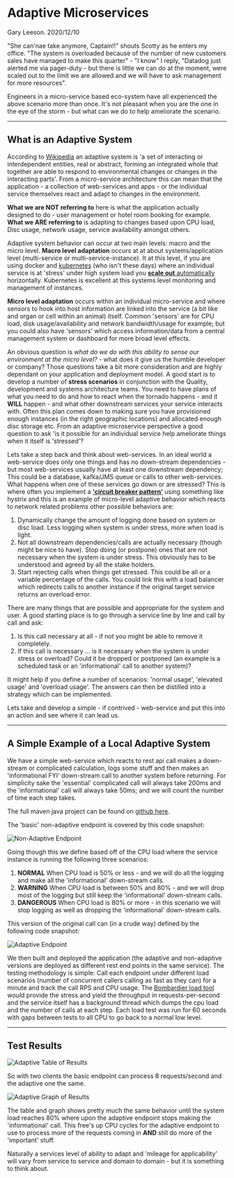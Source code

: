 # Adaptive Microservices
Gary Leeson. 2020/12/10

"She can'nae take anymore, Captain!!" shouts Scotty as he enters my office. "The system is overloaded because of the number of new customers sales have managed to make this quarter" -  "I know" I reply, "Datadog just alerted me via pager-duty - but there is little we can do at the moment, were scaled out to the limit we are allowed and we will have to ask management for more resources".

Engineers in a micro-service based eco-system have all experienced the above scenario more than once. It's not pleasant when you are the one in the eye of the storm - but what can we do to help ameliorate the scenario.

---
## What is an Adaptive System

According to [Wikipedia](https://en.wikipedia.org/wiki/Adaptive_system) an adaptive system is 'a set of interacting or interdependent entities, real or abstract, forming an integrated whole that together are able to respond to environmental changes or changes in the interacting parts'. From a micro-service architecture this can mean that the application - a collection of web-services and apps - or the individual service themselves react and adapt to changes in the environment.

**What we are NOT referring to** here is what the application actually designed to do - user management or hotel room booking for example. **What we ARE referring to** is adapting to changes based upon CPU load, Disc usage, network usage, service availability amongst others.

Adaptive system behavior can occur at two main levels: macro and the micro level. __Macro level adaptation__ occurs at at about systems/application level (multi-service or multi-service-instance). It at this level, if you are using docker and [kubernetes](https://kubernetes.io/) (who isn't these days) where an individual service is at 'stress' under high system load you [__scale out__ automatically](https://kubernetes.io/blog/2016/07/autoscaling-in-kubernetes/) horizontally. Kubernetes is excellent at this systems level monitoring and management of instances.

__Micro level adaptation__ occurs within an individual micro-service and where sensors to hook into host information are linked into the service (a bit like and organ or cell within an animal) itself. Common 'sensors' are for CPU load, disk usage/availability and network bandwidth/usage for example; but you could also have 'sensors' which access information/data from a central management system or dashboard for more broad level effects. 

An obvious question is *what do we do with this ability to sense our environment at the micro level?* - what does it give us the humble developer or company? Those questions take a bit more consideration and are highly dependant on your application and deployment model. A good start is to develop a number of **stress scenarios** in conjunction with the Quality, development and systems architecture teams. You need to have plans of what you need to do and how to react when the tornado happens - and it **WILL** happen - and what other downstream services your service interacts with. Often this plan comes down to making sure you have provisioned enough instances (in the right geographic locations) and allocated enough disc storage etc. From an adaptive microservice perspective a good question to ask 'is it possible for an individual service help ameliorate things when it itself is 'stressed'?

Lets take a step back and think about web-services. In an ideal world a web-service does only one things and has no down-stream dependencies - but most web-services usually have at least one downstream dependency; This could be a database, kafka/JMS queue or calls to other web-services.  What happens when one of these services go down or are stressed? This is where often you implement a [**'circuit breaker pattern'**](https://martinfowler.com/bliki/CircuitBreaker.html) using something like hystrix and this is an example of micro-level adaptive behavior which reacts to network related problems other possible behaviors are:

1. Dynamically change the amount of logging done based on system or disc load. Less logging when system is under stress, more when load is light.
1. Not all downstream dependencies/calls are actually necessary (though might be nice to have). Stop doing (or postpone) ones that are not necessary when the system is under stress.  This obviously has to be understood and agreed by all the stake holders.
1. Start rejecting calls when things get stressed. This could be all or a variable percentage of the calls. You could link this with a load balancer which redirects calls to another instance if the original target service returns an overload error.

There are many things that are possible and appropriate for the system and user. A good starting place is to go through a service line by line and call by call and ask:

1. Is this call necessary at all - if not you might be able to remove it completely.
1. If this call is necessary ... is it necessary when the system is under stress or overload? Could it be dropped or postponed (an example is a scheduled task or an 'informational' call to another system)?

It might help if you define a number of scenarios: 'normal usage', 'elevated usage' and 'overload usage'. The answers can then be distilled into a strategy which can be implemented.

Lets take and develop a simple - if contrived - web-service and put this into an action and see where it can lead us.

---
## A Simple Example of a Local Adaptive System

We have a simple web-service which reacts to rest api call makes a down-stream or complicated calculation, logs some stuff and then makes an 'informational FYI' down-stream call to another system before returning. For simplicity sake the 'essential' complicated call will always take 200ms and the 'informational' call will always take 50ms; and we will count the number of time each step takes.

The full maven java project can be found on [github here](https://github.com/riomhaire/adaptive-example). 

The 'basic' non-adaptive endpoint is covered by this code snapshot:

![Non-Adaptive Endpoint]( https://www.riomhaire.com/images/adaptive-paper/basic-code.png )

Going though this we define based off of the CPU load where the service instance is running the following three scenarios:

1. **NORMAL** When CPU load is 50% or less - and we will do all the logging and make all the 'informational' down-stream calls.
1. **WARNING** When CPU load is between 50% and 80% - and we will drop most of the logging but still keep the 'informational' down-stream calls.
1. **DANGEROUS** When CPU load is 80% or more - in this scenario we will stop logging as well as dropping the  'informational' down-stream calls.

This version of the original call can (in a crude way) defined by the following code snapshot:

![Adaptive Endpoint]( https://www.riomhaire.com/images/adaptive-paper/adaptive-code.png )

We then built and deployed the application (the adaptive and non-adaptive versions are deployed as different rest end points in the same service). The testing methodology is simple: Call each endpoint under different load scenarios (number of concurrent callers calling as fast as they can) for a minute and track the call RPS and CPU usage. The [Bombardier load tool](https://github.com/codesenberg/bombardier) would provide the stress and yield the throughput in requests-per-second and the service itself has a background thread which dumps the cpu load and the number of calls at each step. Each load test was run for 60 seconds with gaps between tests to all CPU to go back to a normal low level. 

---
## Test Results

![Adaptive Table of Results]( https://www.riomhaire.com/images/adaptive-paper/adaptive-table-results.png )

So with two clients the basic endpoint can process 8 requests/second and the adaptive one the same.

![Adaptive Graph of Results]( https://www.riomhaire.com/images/adaptive-paper/adaptive-results.png )

The table and graph shows pretty much the same behavior until the system load reaches 80% where upon the adaptive endpoint stops making the 'informational' call. This free's up CPU cycles for the adaptive endpoint to use to process more of the requests coming in **AND** still do more of the 'important' stuff.

Naturally a services level of ability to adapt and 'mileage for applicability' will vary from service to service and domain to domain - but it is something to think about.


